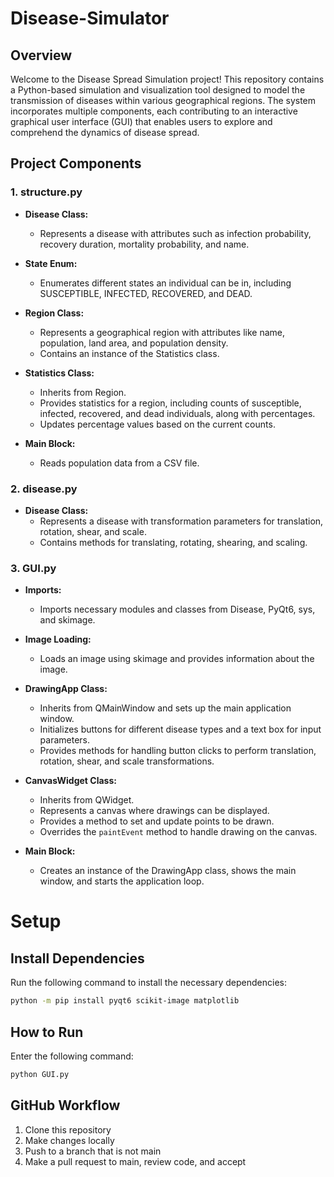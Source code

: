 # Disease-Simulator

## Overview

Welcome to the Disease Spread Simulation project! This repository contains a Python-based simulation and visualization tool designed to model the transmission of diseases within various geographical regions. The system incorporates multiple components, each contributing to an interactive graphical user interface (GUI) that enables users to explore and comprehend the dynamics of disease spread.

## Project Components

### 1. structure.py

   - **Disease Class:**
     - Represents a disease with attributes such as infection probability, recovery duration, mortality probability, and name.
   
   - **State Enum:**
     - Enumerates different states an individual can be in, including SUSCEPTIBLE, INFECTED, RECOVERED, and DEAD.

   - **Region Class:**
     - Represents a geographical region with attributes like name, population, land area, and population density.
     - Contains an instance of the Statistics class.

   - **Statistics Class:**
     - Inherits from Region.
     - Provides statistics for a region, including counts of susceptible, infected, recovered, and dead individuals, along with percentages.
     - Updates percentage values based on the current counts.

   - **Main Block:**
     - Reads population data from a CSV file.

### 2. disease.py

   - **Disease Class:**
     - Represents a disease with transformation parameters for translation, rotation, shear, and scale.
     - Contains methods for translating, rotating, shearing, and scaling.

### 3. GUI.py

   - **Imports:**
     - Imports necessary modules and classes from Disease, PyQt6, sys, and skimage.

   - **Image Loading:**
     - Loads an image using skimage and provides information about the image.

   - **DrawingApp Class:**
     - Inherits from QMainWindow and sets up the main application window.
     - Initializes buttons for different disease types and a text box for input parameters.
     - Provides methods for handling button clicks to perform translation, rotation, shear, and scale transformations.

   - **CanvasWidget Class:**
     - Inherits from QWidget.
     - Represents a canvas where drawings can be displayed.
     - Provides a method to set and update points to be drawn.
     - Overrides the `paintEvent` method to handle drawing on the canvas.

   - **Main Block:**
     - Creates an instance of the DrawingApp class, shows the main window, and starts the application loop.

     
# Setup

## Install Dependencies
Run the following command to install the necessary dependencies:

```bash
python -m pip install pyqt6 scikit-image matplotlib
```

## How to Run
Enter the following command:
```bash
python GUI.py
```

## GitHub Workflow

1. Clone this repository
2. Make changes locally
3. Push to a branch that is not main
4. Make a pull request to main, review code, and accept
